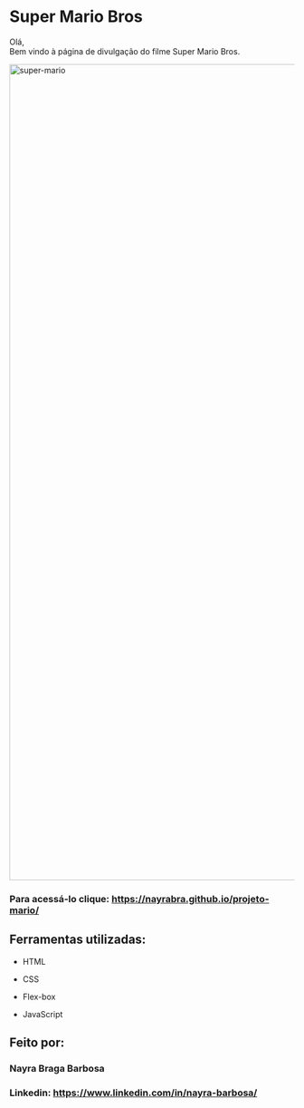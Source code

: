 # Super Mario Bros
Olá, <br> Bem vindo à página de divulgação do filme Super Mario Bros.

<img width="1440" alt="super-mario" src="https://github.com/nayrabra/projeto-mario/assets/102299426/9a213505-ffd3-4aad-a481-8e5e20503cfc">

### Para acessá-lo clique: https://nayrabra.github.io/projeto-mario/

## Ferramentas utilizadas:

* HTML

* CSS

* Flex-box

* JavaScript

## Feito por:

### Nayra Braga Barbosa

### Linkedin: https://www.linkedin.com/in/nayra-barbosa/
